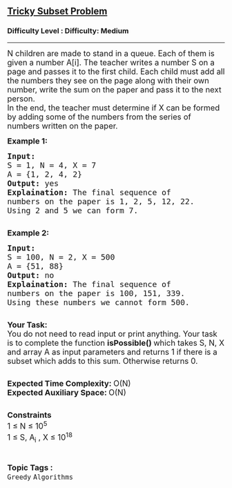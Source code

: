<h2><a href="https://www.geeksforgeeks.org/problems/tricky-subset-problem1557/1?page=1&difficulty=Medium&status=unsolved&sortBy=submissions">Tricky Subset Problem</a></h2><h3>Difficulty Level : Difficulty: Medium</h3><hr><div class="problems_problem_content__Xm_eO"><p><span style="font-size:18px">N children are made to stand in a queue. Each of them is given a number A[i]. The teacher writes a number S on a page and passes it to the first child. Each child must add all the numbers they see on the page along with their own number, write the sum on the paper and pass it to the next person.&nbsp;<br>
In the end, the teacher must determine if X can be formed by adding some of the numbers from the series of numbers written on the paper.</span></p>

<p><strong><span style="font-size:18px">Example 1:</span></strong></p>

<pre><span style="font-size:18px"><strong>Input: </strong>
S = 1, N = 4, X = 7
A = {1, 2, 4, 2}
<strong>Output:</strong> yes
<strong>Explaination:</strong> The final sequence of 
numbers on the paper is 1, 2, 5, 12, 22. 
Using 2 and 5 we can form 7. </span></pre>

<p><br>
<span style="font-size:18px"><strong>Example 2:</strong></span></p>

<pre><span style="font-size:18px"><strong>Input: </strong>
S = 100, N = 2, X = 500
A = {51, 88}
<strong>Output: </strong>no
<strong>Explaination:</strong> The final sequence of 
numbers on the paper is 100, 151, 339. 
Using these numbers we cannot form 500.</span></pre>

<p><br>
<span style="font-size:18px"><strong>Your Task:</strong><br>
You do not need to read input or print anything. Your task is to complete the function <strong>isPossible() </strong>which takes S, N, X and array A as input parameters and returns 1 if there is a subset which adds to this sum. Otherwise returns 0.</span></p>

<p><br>
<span style="font-size:18px"><strong>Expected Time Complexity: </strong>O(N)<br>
<strong>Expected Auxiliary Space: </strong>O(N)</span><br>
&nbsp;</p>

<p><span style="font-size:18px"><strong>Constraints</strong><br>
1 ≤ N ≤ 10<sup>5</sup><br>
1 ≤ S, A<sub>i</sub>&nbsp;, X ≤ 10<sup>18</sup>&nbsp;&nbsp;</span></p>
</div><br><p><span style=font-size:18px><strong>Topic Tags : </strong><br><code>Greedy</code>&nbsp;<code>Algorithms</code>&nbsp;